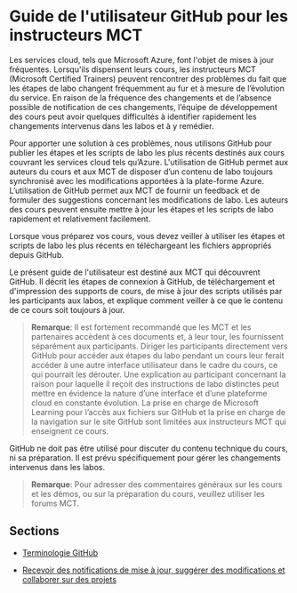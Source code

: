 ﻿# Guide de l'utilisateur GitHub pour les instructeurs MCT

Les services cloud, tels que Microsoft Azure, font l'objet de mises à jour fréquentes. Lorsqu'ils dispensent leurs cours, les instructeurs MCT (Microsoft Certified Trainers) peuvent rencontrer des problèmes du fait que les étapes de labo changent fréquemment au fur et à mesure de l’évolution du service. En raison de la fréquence des changements et de l’absence possible de notification de ces changements, l’équipe de développement des cours peut avoir quelques difficultés à identifier rapidement les changements intervenus dans les labos et à y remédier. 

Pour apporter une solution à ces problèmes, nous utilisons GitHub pour publier les étapes et les scripts de labo les plus récents destinés aux cours couvrant les services cloud tels qu’Azure. L'utilisation de GitHub permet aux auteurs du cours et aux MCT de disposer d’un contenu de labo toujours synchronisé avec les modifications apportées à la plate-forme Azure. L’utilisation de GitHub permet aux MCT de fournir un feedback et de formuler des suggestions concernant les modifications de labo. Les auteurs des cours peuvent ensuite mettre à jour les étapes et les scripts de labo rapidement et relativement facilement.

Lorsque vous préparez vos cours, vous devez veiller à utiliser les étapes et scripts de labo les plus récents en téléchargeant les fichiers appropriés depuis GitHub. 

Le présent guide de l'utilisateur est destiné aux MCT qui découvrent GitHub. Il décrit les étapes de connexion à GitHub, de téléchargement et d'impression des supports de cours, de mise à jour des scripts utilisés par les participants aux labos, et explique comment veiller à ce que le contenu de ce cours soit toujours à jour.

> **Remarque**: Il est fortement recommandé que les MCT et les partenaires accèdent à ces documents et, à leur tour, les fournissent séparément aux participants.  Diriger les participants directement vers GitHub pour accéder aux étapes du labo pendant un cours leur ferait accéder à une autre interface utilisateur dans le cadre du cours, ce qui pourrait les dérouter. Une explication au participant concernant la raison pour laquelle il reçoit des instructions de labo distinctes peut mettre en évidence la nature d’une interface et d’une plateforme cloud en constante évolution. La prise en charge de Microsoft Learning pour l’accès aux fichiers sur GitHub et la prise en charge de la navigation sur le site GitHub sont limitées aux instructeurs MCT qui enseignent ce cours.

GitHub ne doit pas être utilisé pour discuter du contenu technique du cours, ni sa préparation. Il est prévu spécifiquement pour gérer les changements intervenus dans les labos.

> **Remarque**: Pour adresser des commentaires généraux sur les cours et les démos, ou sur la préparation du cours, veuillez utiliser les forums MCT.

## Sections

- [Terminologie GitHub](terminology/)

- [Recevoir des notifications de mise à jour, suggérer des modifications et collaborer sur des projets](collaboration/)
